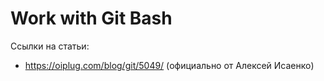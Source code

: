 # Work with Git Bash

Ссылки на статьи:
- https://oiplug.com/blog/git/5049/ (официально от Алексей Исаенко)

